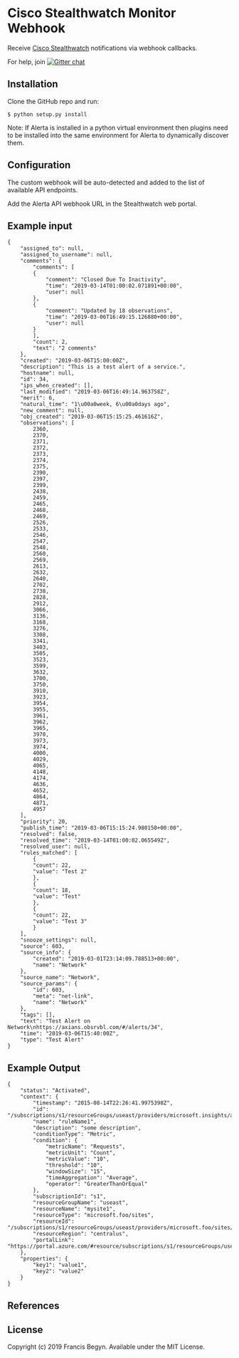 Cisco Stealthwatch Monitor Webhook
==============

Receive [Cisco Stealthwatch](https://www.cisco.com/c/en/us/products/security/stealthwatch/index.html) notifications via webhook callbacks.

For help, join [![Gitter chat](https://badges.gitter.im/alerta/chat.png)](https://gitter.im/alerta/chat)

Installation
------------

Clone the GitHub repo and run:

    $ python setup.py install

Note: If Alerta is installed in a python virtual environment then plugins
need to be installed into the same environment for Alerta to dynamically
discover them.

Configuration
-------------

The custom webhook will be auto-detected and added to the list of available API endpoints.

Add the Alerta API webhook URL in the Stealthwatch web portal.


Example input
--------------

```
{
    "assigned_to": null,
    "assigned_to_username": null,
    "comments": {
        "comments": [
        {
            "comment": "Closed Due To Inactivity",
            "time": "2019-03-14T01:00:02.071891+00:00",
            "user": null
        },
        {
            "comment": "Updated by 18 observations",
            "time": "2019-03-06T16:49:15.126880+00:00",
            "user": null
        }
        ],
        "count": 2,
        "text": "2 comments"
    },
    "created": "2019-03-06T15:00:00Z",
    "description": "This is a test alert of a service.",
    "hostname": null,
    "id": 34,
    "ips_when_created": [],
    "last_modified": "2019-03-06T16:49:14.963758Z",
    "merit": 6,
    "natural_time": "1\u00a0week, 6\u00a0days ago",
    "new_comment": null,
    "obj_created": "2019-03-06T15:15:25.461616Z",
    "observations": [
        2360,
        2370,
        2371,
        2372,
        2373,
        2374,
        2375,
        2390,
        2397,
        2399,
        2438,
        2459,
        2465,
        2468,
        2469,
        2526,
        2533,
        2546,
        2547,
        2548,
        2560,
        2569,
        2613,
        2632,
        2640,
        2702,
        2738,
        2828,
        2912,
        3066,
        3136,
        3168,
        3276,
        3308,
        3341,
        3403,
        3505,
        3523,
        3599,
        3632,
        3700,
        3750,
        3910,
        3923,
        3954,
        3955,
        3961,
        3962,
        3965,
        3970,
        3973,
        3974,
        4000,
        4029,
        4065,
        4148,
        4174,
        4636,
        4652,
        4864,
        4871,
        4957
    ],
    "priority": 20,
    "publish_time": "2019-03-06T15:15:24.980150+00:00",
    "resolved": false,
    "resolved_time": "2019-03-14T01:00:02.065549Z",
    "resolved_user": null,
    "rules_matched": [
        {
        "count": 22,
        "value": "Test 2"
        },
        {
        "count": 18,
        "value": "Test"
        },
        {
        "count": 22,
        "value": "Test 3"
        }
    ],
    "snooze_settings": null,
    "source": 603,
    "source_info": {
        "created": "2019-03-01T23:14:09.788513+00:00",
        "name": "Network"
    },
    "source_name": "Network",
    "source_params": {
        "id": 603,
        "meta": "net-link",
        "name": "Network"
    },
    "tags": [],
    "text": "Test Alert on Network\nhttps://axians.obsrvbl.com/#/alerts/34",
    "time": "2019-03-06T15:40:00Z",
    "type": "Test Alert"
}
```

Example Output
--------------

```
{
    "status": "Activated",
    "context": {
        "timestamp": "2015-08-14T22:26:41.9975398Z",
        "id": "/subscriptions/s1/resourceGroups/useast/providers/microsoft.insights/alertrules/ruleName1",
        "name": "ruleName1",
        "description": "some description",
        "conditionType": "Metric",
        "condition": {
            "metricName": "Requests",
            "metricUnit": "Count",
            "metricValue": "10",
            "threshold": "10",
            "windowSize": "15",
            "timeAggregation": "Average",
            "operator": "GreaterThanOrEqual"
        },
        "subscriptionId": "s1",
        "resourceGroupName": "useast",
        "resourceName": "mysite1",
        "resourceType": "microsoft.foo/sites",
        "resourceId": "/subscriptions/s1/resourceGroups/useast/providers/microsoft.foo/sites/mysite1",
        "resourceRegion": "centralus",
        "portalLink": "https://portal.azure.com/#resource/subscriptions/s1/resourceGroups/useast/providers/microsoft.foo/sites/mysite1"
    },
    "properties": {
        "key1": "value1",
        "key2": "value2"
    }
}
```

References
----------

License
-------

Copyright (c) 2019 Francis Begyn. Available under the MIT License.
